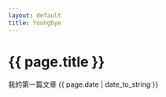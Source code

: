 ```yaml
---
layout: default
title: Youngbye
---
```

# {{ page.title }}
我的第一篇文章
{{ page.date | date_to_string }}
